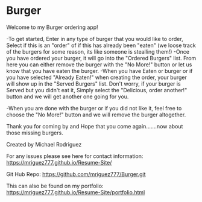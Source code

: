 # Burger

Welcome to my Burger ordering app!

-To get started, Enter in any type of burger that you would like to order, Select if this is an "order" of if this has already been "eaten" (we loose track of the burgers for some reason, its like someone is stealling them!)
-Once you have ordered your burger, it will go into the "Ordered Burgers" list. From here you can either remove the burger with the "No More!" button or let us know that you have eaten the burger. 
-When you have Eaten or burger or if you have selected "Already Eaten!" when creating the order, your burger will show up in the "Served Burgers" list. Don't worry, if your burger is Served but you didn't eat it, Simply select the "Delicious, order another!" button and we will get another one going for you.

-When you are done with the burger or if you did not like it, feel free to choose the "No More!" button and we will remove the burger altogether.

Thank you for coming by and Hope that you come again.......now about those missing burgers.


Created by Michael Rodriguez

For any issues please see here for contact information:
https://mriguez777.github.io/Resume-Site/ 

Git Hub Repo: 
https://github.com/mriguez777/Burger.git

This can also be found on my portfolio: 
https://mriguez777.github.io/Resume-Site/portfolio.html